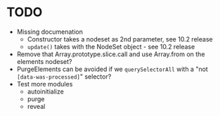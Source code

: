 TODO
====

* Missing documenation
    * Constructor takes a nodeset as 2nd parameter, see 10.2 release
    * `update()` takes with the NodeSet object - see 10.2 release
* Remove that Array.prototype.slice.call and use Array.from on the elements nodeset?
* PurgeElements can be avoided if we `querySelectorAll` with a "not `[data-was-processed]`" selector?
* Test more modules
    * autoinitialize
    * purge
    * reveal